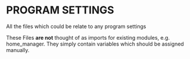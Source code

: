 # PROGRAM SETTINGS

All the files which could be relate to any program settings 

These Files **are not** thought of as imports for existing modules, e.g. home_manager.
They simply contain variables which should be assigned manually.